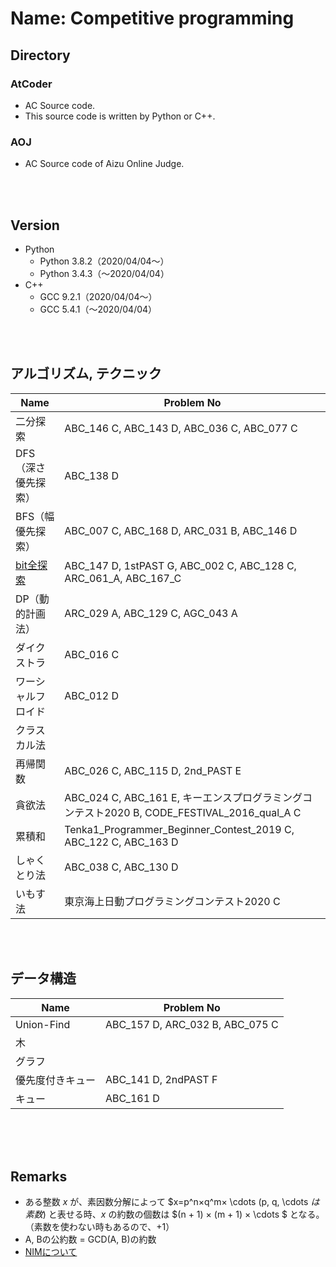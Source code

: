 Name: Competitive programming
====

## Directory
### AtCoder
- AC Source code.
- This source code is written by Python or C++.

### AOJ
- AC Source code of Aizu Online Judge.

<br>
<br>

## Version
- Python
    - Python 3.8.2（2020/04/04〜）
    - Python 3.4.3（〜2020/04/04）
- C++
    - GCC 9.2.1（2020/04/04〜）
    - GCC 5.4.1（〜2020/04/04）

<br>
<br>

## アルゴリズム, テクニック

|  Name  |  Problem No  |
| ---- | ---- |
|  二分探索  |  ABC_146 C, ABC_143 D, ABC_036 C, ABC_077 C |
|  DFS（深さ優先探索）  |  ABC_138 D  |
|  BFS（幅優先探索）  |  ABC_007 C, ABC_168 D, ARC_031 B, ABC_146 D |
|  [bit全探索](https://qiita.com/gogotealove/items/11f9e83218926211083a)  |  ABC_147 D, 1stPAST G, ABC_002 C, ABC_128 C, ARC_061_A, ABC_167_C  |
|  DP（動的計画法）  |  ARC_029 A, ABC_129 C, AGC_043 A  |
|  ダイクストラ  |  ABC_016 C  |
|  ワーシャルフロイド  |  ABC_012 D  |
|  クラスカル法  |    |
|  再帰関数  |  ABC_026 C, ABC_115 D, 2nd_PAST E |
|  貪欲法  |  ABC_024 C, ABC_161 E, キーエンスプログラミングコンテスト2020 B, CODE_FESTIVAL_2016_qual_A C  |
|  累積和  |  Tenka1_Programmer_Beginner_Contest_2019 C, ABC_122 C, ABC_163 D  |
|  しゃくとり法  |  ABC_038 C, ABC_130 D  |
|  いもす法  |  東京海上日動プログラミングコンテスト2020 C  |

<br>
<br>

## データ構造

|  Name  |  Problem No  |
| ---- | ---- |
|  Union-Find  |  ABC_157 D, ARC_032 B, ABC_075 C  |
|  木  |    |
|  グラフ  |    |
|  優先度付きキュー  |  ABC_141 D, 2ndPAST F |
|  キュー  |  ABC_161 D  |

<br>
<br>
<br>

## Remarks
- ある整数 $x$ が、素因数分解によって $x=p^n×q^m× \cdots (p, q, \cdots $は素数)$ と表せる時、$x$ の約数の個数は $(n + 1) × (m + 1) × \cdots $ となる。（素数を使わない時もあるので、+1）
- A, Bの公約数 = GCD(A, B)の約数
- [NIMについて](https://nanikaka.hatenadiary.org/entry/20120524/1337797626)